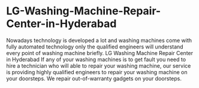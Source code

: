 # LG-Washing-Machine-Repair-Center-in-Hyderabad
Nowadays technology is developed a lot and washing machines come with fully automated technology only the qualified engineers will understand every point of washing machine briefly. LG Washing Machine Repair Center in Hyderabad If any of your washing machines is to get fault you need to hire a technician who will able to repair your washing machine, our service is providing highly qualified engineers to repair your washing machine on your doorsteps. We repair out-of-warranty gadgets on your doorsteps.
